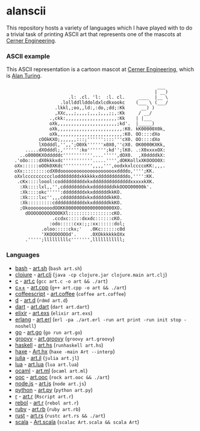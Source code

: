 alanscii
========

This repository hosts a variety of languages which I have played with to do a trivial task of printing ASCII art that represents one of the mascots at [Cerner Engineering](http://engineering.cerner.com/).

### ASCII example
This ASCII representation is a cartoon mascot at [Cerner Engineering](http://engineering.cerner.com/), which is [Alan Turing](http://en.wikipedia.org/wiki/Alan_Turing).
```
                                                        ___ 
                                                       | __)
                       .l: .cl. 'l:  :l. cl.     ____  |__ \   
                    .lollddllddoldxlcdkxookc    (___ \ (___/
                  .lkkl,;oo,,ld:,:do,;dd;:Kk      __) )
                  ,XXc,,,;,,,,;,,,;,,,;;,:Kk     / __/ 
                .,ckk:,,,,,,,,,,,,,,,,,,,:Kk    | |___ 
                oXk,,,,,,,,,,,,,,,,,,,,,,;kd'.  |_____) 
                oXk,,,,,,,,,,,,,,,,,,,,,,,,:K0. kK00000X0k,
                oXk,,,,,,,,,,,,,,,,,,,,,,,,:K0. OO::::dXo
            cOOkKXO;,,,,,,:::;''''''::::'''cX0. OO::::dXo
            lXOdddl,'',,';O0Xk''''''x0X0,''cX0. OK0000KXKk,
       .....dXOdddl;,'''''':ko''''''';kd'';lK0. .:X0xxxxOX:
     ..o0000KXOdddddc'''''''''''....''''',dOX0.  ,X0ddddkX:
   .'oOo::::dX0kkkxdc'''''''''''.....'''',dOKKollxXKOOOO0X:
   oXx::::::oOOk0XKdc''''''''''',,,,''',oodxkxlccccoKK:,,,.
   oXx:::::::::cdX0dooooooooooooooooooooxddddo,'''';KK.
   oXxlccccccccccloddddddddxkkkkkxdddddddddddo,'''':KK.
    .cKx::::loool:codddddddddxkxddddddddddddddxxxxxkXK.
     :Xk::::lxl,,'',cddddddddxkxddddddddkkOOOO00000k'.
     :Xk::::okc''''':ddddddddxkxddddddkkKO.
     :Xk::::lxc'',,,cddddddddxkxddddddkkKO.
     :Xk:::::::::cdddddddddddxkxddddddkkKO.
     ;OkooooooooodOOKK000000000000000000XO.
       dOOOOOOOOOOOOKXl::::::::::::::::cKO.
                 .ccdxc:::::dxxdc::::::cKO.
                :odo:::::cxx:;;:xx::::::dol;
             .oloo:::::ckx;'   .0Kc::::::c0d
             'XKOOOOOOOd'.     .0XOkkkkkkOXx
       .''''';lllllllllc''''''',lllllllllll;
```

### Languages
* [bash](https://www.gnu.org/software/bash/manual/) - [art.sh](bash/art.sh) (`bash art.sh`)
* [clojure](http://clojure.org/) - [art.clj](clojure/art.clj) (`java -cp clojure.jar clojure.main art.clj`)
* [c](http://en.wikipedia.org/wiki/C_(programming_language)) - [art.c](c/art.c) (`gcc art.c -o art && ./art`)
* [c++](http://en.wikipedia.org/wiki/C%2B%2B) - [art.cpp](cpp/art.cpp) (`g++ art.cpp -o art && ./art`)
* [coffeescript](http://coffeescript.org/) - [art.coffee](coffeescript/art.coffee) (`coffee art.coffee`)
* [d](http://dlang.org/) - [art.d](d/art.d) (`rdmd art.d`)
* [dart](https://www.dartlang.org/) - [art.dart](dart/art.dart) (`dart art.dart`)
* [elixir](http://elixir-lang.org/) - [art.exs](elixir/art.exs) (`elixir art.exs`)
* [erlang](http://www.erlang.org/) - [art.erl](erlang/art.erl) (`erl -pa ./art.erl -run art print -run init stop -noshell`)
* [go](https://golang.org/) - [art.go](go/art.go) (`go run art.go`)
* [groovy](http://groovy.codehaus.org/) - [art.groovy](groovy/art.groovy) (`groovy art.groovy`)
* [haskell](http://www.haskell.org/haskellwiki/Haskell) - [art.hs](haskell/art.hs) (`runhaskell art.hs`)
* [haxe](http://haxe.org/) - [Art.hx](haxe/Art.hx) (`haxe -main Art --interp`)
* [julia](http://julialang.org/) - [art.jl](julia/art.jl) (`julia art.jl`)
* [lua](http://www.lua.org/) - [art.lua](lua/art.lua) (`lua art.lua`)
* [ocaml](https://ocaml.org) - [art.ml](ocaml/art.ml) (`ocaml art.ml`)
* [ooc](http://ooc-lang.org/) - [art.ooc](ooc/art.ooc) (`rock art.ooc && ./art`)
* [node.js](http://nodejs.org/) - [art.js](node/art.js) (`node art.js`)
* [python](https://docs.python.org/3/) - [art.py](python/art.py) (`python art.py`)
* [r](http://www.r-project.org/) - [art.r](r/art.r) (`Rscript art.r`)
* [rebol](http://www.rebol.com/) - [art.r](rebol/art.r) (`rebol art.r`)
* [ruby](https://www.ruby-lang.org/en/) - [art.rb](ruby/art.rb) (`ruby art.rb`)
* [rust](http://www.rust-lang.org/) - [art.rs](rust/art.rs) (`rustc art.rs && ./art`)
* [scala](http://www.scala-lang.org/) - [Art.scala](scala/Art.scala) (`scalac Art.scala && scala Art`)